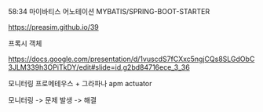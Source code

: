 58:34 마이바티스 어노테이션
MYBATIS/SPRING-BOOT-STARTER

https://preasim.github.io/39

프록시 객체

https://docs.google.com/presentation/d/1vuscdS7fCXxc5ngjCQs8SLGdObC3JLM339h3OPiTkDY/edit#slide=id.g2bd84716ece_3_36

모니터링
프로메테우스 + 그라파나
apm
actuator

모니터링 -> 문제 발생 -> 해결